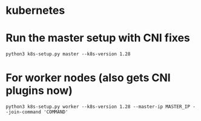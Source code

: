 # kubernetes

# Run the master setup with CNI fixes
```
python3 k8s-setup.py master --k8s-version 1.28
```
# For worker nodes (also gets CNI plugins now)
```
python3 k8s-setup.py worker --k8s-version 1.28 --master-ip MASTER_IP --join-command 'COMMAND'
```
